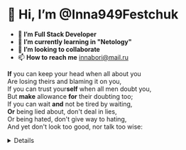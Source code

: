 # 👋 **Hi, I’m @Inna949Festchuk**
- 👀 **I’m Full Stack Developer**
- 🌱 **I’m currently learning in "Netology"**
- 💞️ **I’m looking to collaborate**
- 📫 **How to reach me** innabori@mail.ru

**If** you can keep your head when all about you<br>
Are losing theirs and blaming it on you,<br>
If you can trust your**self** when all men doubt you,<br>
But **make** allowance **for** their doubting too;<br>
If you can wait **and** not be tired by waiting,<br>
**Or** being lied about, don't deal in lies,<br>
Or being hated, don't give way to hating,<br>
And yet don't look too good, nor talk too wise:<br>
<details>
If you can dream—and **not** make dreams your **master**;<br>
If you can think—and not make thoughts your aim;<br>
If you can meet **with** Triumph and Disaster<br>
And treat those two impostors just the same;<br>
If you can bear to hear the truth you've spoken<br>
Twisted by knaves to make a trap for fools,<br>
Or watch the things you gave your life to, broken,<br>
And stoop and build'em up with worn-out tools:<br>

If you can make one heap of all your winnings<br>
And risk it on one turn of pitch-and-toss,<br>
And lose, and start again at your beginnings<br>
And never breathe a word about your loss;<br>
If you can force your heart and nerve and sinew<br>
To serve your turn long after they are gone,<br>
And so hold on when there is nothing in you<br>
**Except** the Will which says to them: "Hold on!"<br>

If you can talk with crowds and keep your virtue,<br>
Or walk with Kings—nor lose the common touch,<br>
If neither foes nor loving friends can hurt you,<br>
If all men count with you, but none too much;<br>
If you can fill the unforgiving minute<br>
With sixty seconds' worth of distance run,<br>
Yours is the Earth and everything that's in it,<br>
And—which is more—you'll be a Man, my son!<br>

*Rudyard Kipling*
</details>
